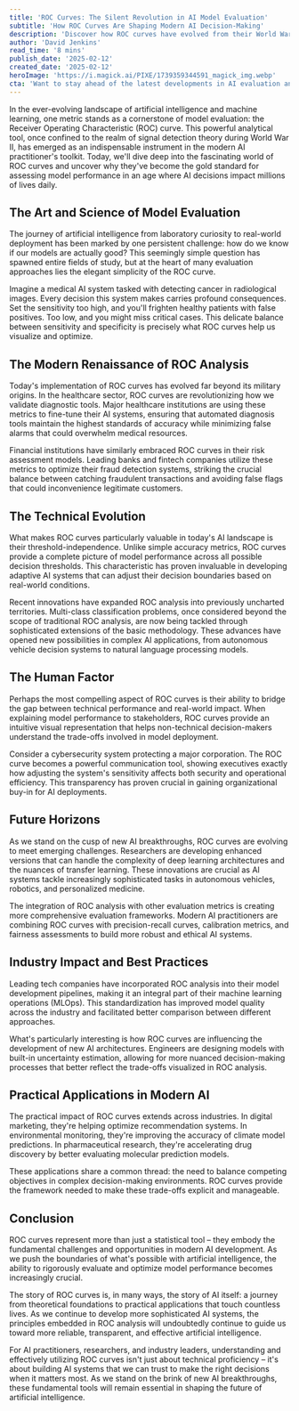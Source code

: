 ```yaml
---
title: 'ROC Curves: The Silent Revolution in AI Model Evaluation'
subtitle: 'How ROC Curves Are Shaping Modern AI Decision-Making'
description: 'Discover how ROC curves have evolved from their World War II origins to become essential tools in modern AI evaluation. Learn why these powerful metrics are revolutionizing everything from healthcare diagnostics to financial fraud detection, and how they're shaping the future of artificial intelligence decision-making.'
author: 'David Jenkins'
read_time: '8 mins'
publish_date: '2025-02-12'
created_date: '2025-02-12'
heroImage: 'https://i.magick.ai/PIXE/1739359344591_magick_img.webp'
cta: 'Want to stay ahead of the latest developments in AI evaluation and machine learning metrics? Follow us on LinkedIn for expert insights, industry updates, and in-depth analysis of emerging trends in artificial intelligence.'
---
```


In the ever-evolving landscape of artificial intelligence and machine learning, one metric stands as a cornerstone of model evaluation: the Receiver Operating Characteristic (ROC) curve. This powerful analytical tool, once confined to the realm of signal detection theory during World War II, has emerged as an indispensable instrument in the modern AI practitioner's toolkit. Today, we'll dive deep into the fascinating world of ROC curves and uncover why they've become the gold standard for assessing model performance in an age where AI decisions impact millions of lives daily.

## The Art and Science of Model Evaluation

The journey of artificial intelligence from laboratory curiosity to real-world deployment has been marked by one persistent challenge: how do we know if our models are actually good? This seemingly simple question has spawned entire fields of study, but at the heart of many evaluation approaches lies the elegant simplicity of the ROC curve.

Imagine a medical AI system tasked with detecting cancer in radiological images. Every decision this system makes carries profound consequences. Set the sensitivity too high, and you'll frighten healthy patients with false positives. Too low, and you might miss critical cases. This delicate balance between sensitivity and specificity is precisely what ROC curves help us visualize and optimize.

## The Modern Renaissance of ROC Analysis

Today's implementation of ROC curves has evolved far beyond its military origins. In the healthcare sector, ROC curves are revolutionizing how we validate diagnostic tools. Major healthcare institutions are using these metrics to fine-tune their AI systems, ensuring that automated diagnosis tools maintain the highest standards of accuracy while minimizing false alarms that could overwhelm medical resources.

Financial institutions have similarly embraced ROC curves in their risk assessment models. Leading banks and fintech companies utilize these metrics to optimize their fraud detection systems, striking the crucial balance between catching fraudulent transactions and avoiding false flags that could inconvenience legitimate customers.

## The Technical Evolution

What makes ROC curves particularly valuable in today's AI landscape is their threshold-independence. Unlike simple accuracy metrics, ROC curves provide a complete picture of model performance across all possible decision thresholds. This characteristic has proven invaluable in developing adaptive AI systems that can adjust their decision boundaries based on real-world conditions.

Recent innovations have expanded ROC analysis into previously uncharted territories. Multi-class classification problems, once considered beyond the scope of traditional ROC analysis, are now being tackled through sophisticated extensions of the basic methodology. These advances have opened new possibilities in complex AI applications, from autonomous vehicle decision systems to natural language processing models.

## The Human Factor

Perhaps the most compelling aspect of ROC curves is their ability to bridge the gap between technical performance and real-world impact. When explaining model performance to stakeholders, ROC curves provide an intuitive visual representation that helps non-technical decision-makers understand the trade-offs involved in model deployment.

Consider a cybersecurity system protecting a major corporation. The ROC curve becomes a powerful communication tool, showing executives exactly how adjusting the system's sensitivity affects both security and operational efficiency. This transparency has proven crucial in gaining organizational buy-in for AI deployments.

## Future Horizons

As we stand on the cusp of new AI breakthroughs, ROC curves are evolving to meet emerging challenges. Researchers are developing enhanced versions that can handle the complexity of deep learning architectures and the nuances of transfer learning. These innovations are crucial as AI systems tackle increasingly sophisticated tasks in autonomous vehicles, robotics, and personalized medicine.

The integration of ROC analysis with other evaluation metrics is creating more comprehensive evaluation frameworks. Modern AI practitioners are combining ROC curves with precision-recall curves, calibration metrics, and fairness assessments to build more robust and ethical AI systems.

## Industry Impact and Best Practices

Leading tech companies have incorporated ROC analysis into their model development pipelines, making it an integral part of their machine learning operations (MLOps). This standardization has improved model quality across the industry and facilitated better comparison between different approaches.

What's particularly interesting is how ROC curves are influencing the development of new AI architectures. Engineers are designing models with built-in uncertainty estimation, allowing for more nuanced decision-making processes that better reflect the trade-offs visualized in ROC analysis.

## Practical Applications in Modern AI

The practical impact of ROC curves extends across industries. In digital marketing, they're helping optimize recommendation systems. In environmental monitoring, they're improving the accuracy of climate model predictions. In pharmaceutical research, they're accelerating drug discovery by better evaluating molecular prediction models.

These applications share a common thread: the need to balance competing objectives in complex decision-making environments. ROC curves provide the framework needed to make these trade-offs explicit and manageable.

## Conclusion

ROC curves represent more than just a statistical tool – they embody the fundamental challenges and opportunities in modern AI development. As we push the boundaries of what's possible with artificial intelligence, the ability to rigorously evaluate and optimize model performance becomes increasingly crucial.

The story of ROC curves is, in many ways, the story of AI itself: a journey from theoretical foundations to practical applications that touch countless lives. As we continue to develop more sophisticated AI systems, the principles embedded in ROC analysis will undoubtedly continue to guide us toward more reliable, transparent, and effective artificial intelligence.

For AI practitioners, researchers, and industry leaders, understanding and effectively utilizing ROC curves isn't just about technical proficiency – it's about building AI systems that we can trust to make the right decisions when it matters most. As we stand on the brink of new AI breakthroughs, these fundamental tools will remain essential in shaping the future of artificial intelligence.
